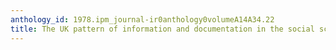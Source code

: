 ```yaml
---
anthology_id: 1978.ipm_journal-ir0anthology0volumeA14A34.22
title: The UK pattern of information and documentation in the social sciences
---
```

